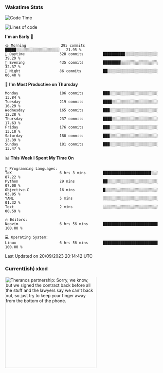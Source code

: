 ### Wakatime Stats
<!--START_SECTION:waka-->
![Code Time](http://img.shields.io/badge/Code%20Time-1%2C957%20hrs%2044%20mins-blue)

![Lines of code](https://img.shields.io/badge/From%20Hello%20World%20I%27ve%20Written-815.6%20thousand%20lines%20of%20code-blue)

**I'm an Early 🐤** 

```text
🌞 Morning                295 commits         █████░░░░░░░░░░░░░░░░░░░░   21.95 % 
🌆 Daytime                528 commits         ██████████░░░░░░░░░░░░░░░   39.29 % 
🌃 Evening                435 commits         ████████░░░░░░░░░░░░░░░░░   32.37 % 
🌙 Night                  86 commits          ██░░░░░░░░░░░░░░░░░░░░░░░   06.40 % 
```
📅 **I'm Most Productive on Thursday** 

```text
Monday                   186 commits         ███░░░░░░░░░░░░░░░░░░░░░░   13.84 % 
Tuesday                  219 commits         ████░░░░░░░░░░░░░░░░░░░░░   16.29 % 
Wednesday                165 commits         ███░░░░░░░░░░░░░░░░░░░░░░   12.28 % 
Thursday                 237 commits         ████░░░░░░░░░░░░░░░░░░░░░   17.63 % 
Friday                   176 commits         ███░░░░░░░░░░░░░░░░░░░░░░   13.10 % 
Saturday                 180 commits         ███░░░░░░░░░░░░░░░░░░░░░░   13.39 % 
Sunday                   181 commits         ███░░░░░░░░░░░░░░░░░░░░░░   13.47 % 
```


📊 **This Week I Spent My Time On** 

```text
💬 Programming Languages: 
TeX                      6 hrs 3 mins        ██████████████████████░░░   87.22 % 
Python                   29 mins             ██░░░░░░░░░░░░░░░░░░░░░░░   07.00 % 
Objective-C              16 mins             █░░░░░░░░░░░░░░░░░░░░░░░░   03.85 % 
YAML                     5 mins              ░░░░░░░░░░░░░░░░░░░░░░░░░   01.32 % 
Text                     2 mins              ░░░░░░░░░░░░░░░░░░░░░░░░░   00.59 % 

🔥 Editors: 
Neovim                   6 hrs 56 mins       █████████████████████████   100.00 % 

💻 Operating System: 
Linux                    6 hrs 56 mins       █████████████████████████   100.00 % 
```


 Last Updated on 20/09/2023 20:14:42 UTC
<!--END_SECTION:waka-->

### Current(ish) xkcd
<a id="xkcd-a" title="Theranos partnership: Sorry, we know, but we signed the contract back before all the stuff and the lawyers say we can't back out, so just try to keep your finger away from the bottom of the phone." href="https://www.xkcd.com" target="_blank">
        <img align="center" id="xkcd-img" src="https://imgs.xkcd.com/comics/xkcd_phone_flip.png" alt="Theranos partnership: Sorry, we know, but we signed the contract back before all the stuff and the lawyers say we can't back out, so just try to keep your finger away from the bottom of the phone." height=300 />
</a>
